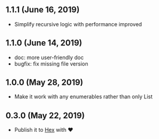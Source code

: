 ## 1.1.1 (June 16, 2019)

- Simplify recursive logic with performance improved

## 1.1.0 (June 14, 2019)

- doc: more user-friendly doc
- bugfix: fix missing file version

## 1.0.0 (May 28, 2019)

- Make it work with any enumerables rather than only List

## 0.3.0 (May 22, 2019)

- Publish it to [Hex](https://hexdocs.pm/deep_sort/readme.html) with ❤️
